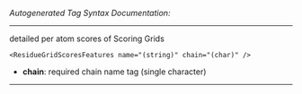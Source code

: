_Autogenerated Tag Syntax Documentation:_

---
detailed per atom scores of Scoring Grids

```
<ResidueGridScoresFeatures name="(string)" chain="(char)" />
```

-   **chain**: required chain name tag (single character)

---
